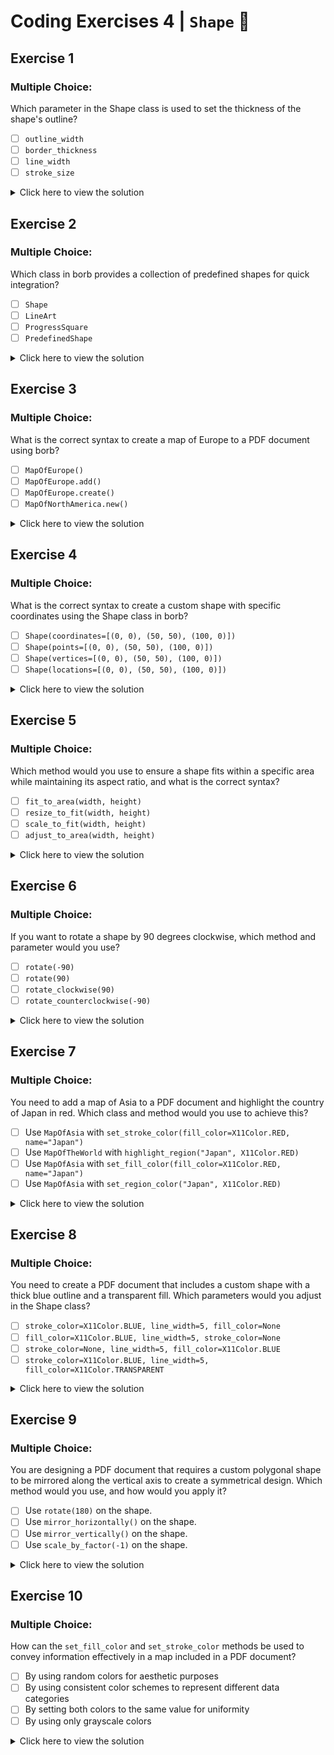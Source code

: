 # Coding Exercises 4 | `Shape` 🔶

## Exercise 1
### Multiple Choice:
Which parameter in the Shape class is used to set the thickness of the shape's outline?

- [ ] `outline_width`
- [ ] `border_thickness`
- [ ] `line_width`
- [ ] `stroke_size`

<details>
<summary>Click here to view the solution</summary>

- [ ] `outline_width`
- [ ] `border_thickness`
- [x] `line_width`
- [ ] `stroke_size`

The `line_width` parameter is used to set the thickness of the shape's outline in the `Shape` class.

</details>

## Exercise 2
### Multiple Choice:
Which class in borb provides a collection of predefined shapes for quick integration?

- [ ] `Shape`
- [ ] `LineArt`
- [ ] `ProgressSquare`
- [ ] `PredefinedShape`

<details>
<summary>Click here to view the solution</summary>

- [ ] `Shape`
- [x] `LineArt`
- [ ] `ProgressSquare`
- [ ] `PredefinedShape`

The `LineArt` class provides a collection of predefined shapes for quick integration in borb.

</details>

## Exercise 3
### Multiple Choice:
What is the correct syntax to create a map of Europe to a PDF document using borb?

- [ ] `MapOfEurope()`
- [ ] `MapOfEurope.add()`
- [ ] `MapOfEurope.create()`
- [ ] `MapOfNorthAmerica.new()`

<details>
<summary>Click here to view the solution</summary>

- [x] `MapOfEurope()`
- [ ] `MapOfEurope.add()`
- [ ] `MapOfEurope.create()`
- [ ] `MapOfNorthAmerica.new()`

The correct syntax to create a map of Europe is `MapOfEurope()`.

</details>

## Exercise 4
### Multiple Choice:
What is the correct syntax to create a custom shape with specific coordinates using the Shape class in borb?

- [ ] `Shape(coordinates=[(0, 0), (50, 50), (100, 0)])`
- [ ] `Shape(points=[(0, 0), (50, 50), (100, 0)])`
- [ ] `Shape(vertices=[(0, 0), (50, 50), (100, 0)])`
- [ ] `Shape(locations=[(0, 0), (50, 50), (100, 0)])`

<details>
<summary>Click here to view the solution</summary>

- [x] `Shape(coordinates=[(0, 0), (50, 50), (100, 0)])`
- [ ] `Shape(points=[(0, 0), (50, 50), (100, 0)])`
- [ ] `Shape(vertices=[(0, 0), (50, 50), (100, 0)])`
- [ ] `Shape(locations=[(0, 0), (50, 50), (100, 0)])`

The correct syntax to create a custom shape with specific coordinates is `Shape(coordinates=[(0, 0), (50, 50), (100, 0)])`.
</details>

## Exercise 5
### Multiple Choice:
Which method would you use to ensure a shape fits within a specific area while maintaining its aspect ratio, and what is the correct syntax?

- [ ] `fit_to_area(width, height)`
- [ ] `resize_to_fit(width, height)`
- [ ] `scale_to_fit(width, height)`
- [ ] `adjust_to_area(width, height)`

<details>
<summary>Click here to view the solution</summary>

- [ ] `fit_to_area(width, height)`
- [ ] `resize_to_fit(width, height)`
- [x] `scale_to_fit(width, height)`
- [ ] `adjust_to_area(width, height)`

The correct method to ensure a shape fits within a specific area while maintaining its aspect ratio is `scale_to_fit(width, height)`.
</details>

## Exercise 6
### Multiple Choice:
If you want to rotate a shape by 90 degrees clockwise, which method and parameter would you use?

- [ ] `rotate(-90)`
- [ ] `rotate(90)`
- [ ] `rotate_clockwise(90)`
- [ ] `rotate_counterclockwise(-90)`

<details>
<summary>Click here to view the solution</summary>

- [ ] `rotate(-90)`
- [x] `rotate(90)`
- [ ] `rotate_clockwise(90)`
- [ ] `rotate_counterclockwise(-90)`

To rotate a shape by 90 degrees clockwise, you would use the `rotate(90)` method.
</details>

## Exercise 7
### Multiple Choice:
You need to add a map of Asia to a PDF document and highlight the country of Japan in red. Which class and method would you use to achieve this?

- [ ] Use `MapOfAsia` with `set_stroke_color(fill_color=X11Color.RED, name="Japan")`
- [ ] Use `MapOfTheWorld` with `highlight_region("Japan", X11Color.RED)`
- [ ] Use `MapOfAsia` with `set_fill_color(fill_color=X11Color.RED, name="Japan")`
- [ ] Use `MapOfAsia` with `set_region_color("Japan", X11Color.RED)`

<details>
<summary>Click here to view the solution</summary>

- [ ] Use `MapOfAsia` with `set_stroke_color(fill_color=X11Color.RED, name="Japan")`
- [ ] Use `MapOfTheWorld` with `highlight_region("Japan", X11Color.RED)`
- [x] Use `MapOfAsia` with `set_fill_color(fill_color=X11Color.RED, name="Japan")`
- [ ] Use `MapOfAsia` with `set_region_color("Japan", X11Color.RED)`

To highlight Japan in red on a map of Asia, you would use `MapOfAsia` with `set_fill_color(fill_color=X11Color.RED, name="Japan")`.
</details>

## Exercise 8
### Multiple Choice:
You need to create a PDF document that includes a custom shape with a thick blue outline and a transparent fill. Which parameters would you adjust in the Shape class?

- [ ] `stroke_color=X11Color.BLUE, line_width=5, fill_color=None`
- [ ] `fill_color=X11Color.BLUE, line_width=5, stroke_color=None`
- [ ] `stroke_color=None, line_width=5, fill_color=X11Color.BLUE`
- [ ] `stroke_color=X11Color.BLUE, line_width=5, fill_color=X11Color.TRANSPARENT`

<details>
<summary>Click here to view the solution</summary>

- [x] `stroke_color=X11Color.BLUE, line_width=5, fill_color=None`
- [ ] `fill_color=X11Color.BLUE, line_width=5, stroke_color=None`
- [ ] `stroke_color=None, line_width=5, fill_color=X11Color.BLUE`
- [ ] `stroke_color=X11Color.BLUE, line_width=5, fill_color=X11Color.TRANSPARENT`

To create a shape with a thick blue outline and a transparent fill, you would use `stroke_color=X11Color.BLUE, line_width=5, fill_color=None`.
</details>

## Exercise 9
### Multiple Choice:
You are designing a PDF document that requires a custom polygonal shape to be mirrored along the vertical axis to create a symmetrical design. Which method would you use, and how would you apply it?

- [ ] Use `rotate(180)` on the shape.
- [ ] Use `mirror_horizontally()` on the shape.
- [ ] Use `mirror_vertically()` on the shape.
- [ ] Use `scale_by_factor(-1)` on the shape.

<details>
<summary>Click here to view the solution</summary>

- [ ] Use `rotate(180)` on the shape.
- [ ] Use `mirror_horizontally()` on the shape.
- [x] Use `mirror_vertically()` on the shape.
- [ ] Use `scale_by_factor(-1)` on the shape.

To create a symmetrical design by mirroring a shape along the vertical axis, you would use the `mirror_vertically` method on the shape.
</details>

## Exercise 10
### Multiple Choice:
How can the `set_fill_color` and `set_stroke_color` methods be used to convey information effectively in a map included in a PDF document?

- [ ] By using random colors for aesthetic purposes
- [ ] By using consistent color schemes to represent different data categories
- [ ] By setting both colors to the same value for uniformity
- [ ] By using only grayscale colors

<details>
<summary>Click here to view the solution</summary>

- [ ] By using random colors for aesthetic purposes
- [x] By using consistent color schemes to represent different data categories
- [ ] By setting both colors to the same value for uniformity
- [ ] By using only grayscale colors

The `set_fill_color` and `set_stroke_color` methods can be used to convey information effectively by using consistent color schemes to represent different data categories, enhancing the map's informational value.
</details>
